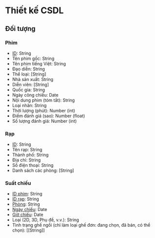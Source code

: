 # Thiết kế CSDL

## Đối tượng

### Phim

- <u>ID</u>: String
- Tên phim gốc: String
- Tên phim tiếng Việt: String
- Đạo diễn: String
- Thể loại: [String]
- Nhà sản xuất: String
- Diễn viên: [String]
- Quốc gia: String
- Ngày công chiếu: Date
- Nội dung phim (tóm tắt): String
- Loại nhãn: String
- Thời lượng (phút): Number (int)
- Điểm đánh giá (sao): Number (float)
- Số lượng đánh giá: Number (int)

### Rạp

- <u>ID</u>: String
- Tên rạp: String
- Thành phố: String
- Địa chỉ: String
- Số điện thoại: String
- Danh sách các phòng: [String]

### Suất chiếu

- <u>ID phim</u>: String
- <u>ID rạp</u>: String
- <u>Phòng</u>: String
- <u>Ngày chiếu</u>: Date
- <u>Giờ chiếu</u>: Date
- Loại (2D, 3D, Phụ đề, v.v.): String
- Tình trạng ghế ngồi (chỉ làm loại ghế đơn: đang chọn, đã bán, có thể chọn): [[String]]